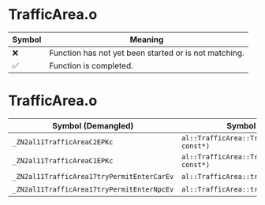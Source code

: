 # TrafficArea.o
| Symbol | Meaning 
| ------------- | ------------- 
| :x: | Function has not yet been started or is not matching. 
| :white_check_mark: | Function is completed. 


# TrafficArea.o
| Symbol (Demangled) | Symbol (Mangled) | Decompiled? |
| ------------- |  ------------- | ------------- |
| `_ZN2al11TrafficAreaC2EPKc` | `al::TrafficArea::TrafficArea(char const*)` | :white_check_mark: |
| `_ZN2al11TrafficAreaC1EPKc` | `al::TrafficArea::TrafficArea(char const*)` | :white_check_mark: |
| `_ZN2al11TrafficArea17tryPermitEnterCarEv` | `al::TrafficArea::tryPermitEnterCar(void)` | :white_check_mark: |
| `_ZN2al11TrafficArea17tryPermitEnterNpcEv` | `al::TrafficArea::tryPermitEnterNpc(void)` | :white_check_mark: |
